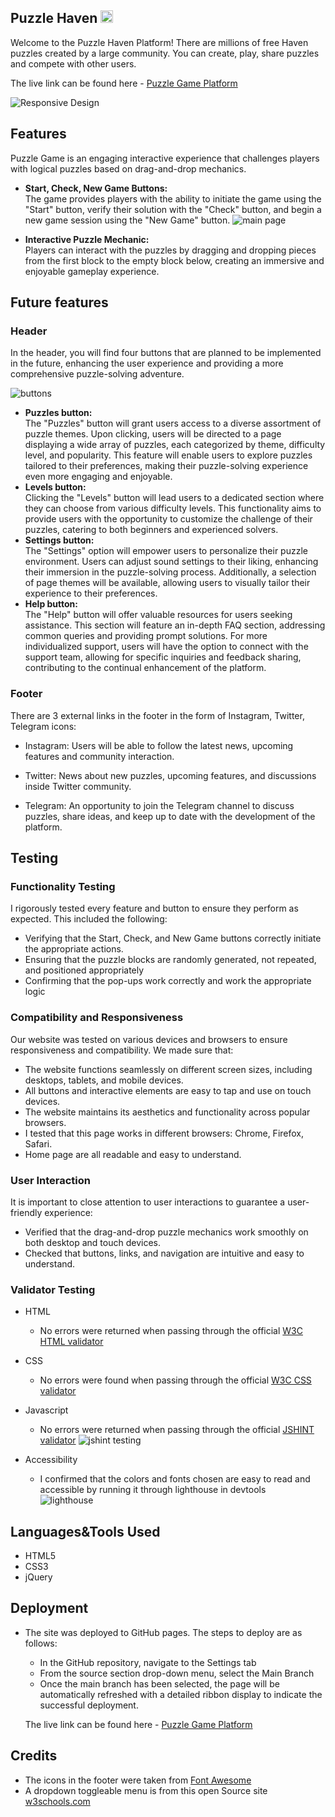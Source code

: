  ## Puzzle Haven <img src="img/logo.jpg" width="20" height="20" />

Welcome to the Puzzle Haven Platform! There are millions of free Haven puzzles created by a large community. You can create, play, share puzzles and compete with other users.  

The live link can be found here - [Puzzle Game Platform](https://anestezia-zip.github.io/Puzzle-game/)

![Responsive Design](img/puzzle-am-i-responsive.jpg)

## Features 
Puzzle Game is an engaging interactive experience that challenges players with logical puzzles based on drag-and-drop mechanics.

- __Start, Check, New Game Buttons:__  
The game provides players with the ability to initiate the game using the "Start" button, verify their solution with the "Check" button, and begin a new game session using the "New Game" button.
![main page](img/readme-screenshot.jpg)

- __Interactive Puzzle Mechanic:__  
Players can interact with the puzzles by dragging and dropping pieces from the first block to the empty block below, creating an immersive and enjoyable gameplay experience.  

## Future features
### Header
In the header, you will find four buttons that are planned to be implemented in the future, enhancing the user experience and providing a more comprehensive puzzle-solving adventure.  

![buttons](img/header-btns.jpg)

- **Puzzles button:**  
The "Puzzles" button will grant users access to a diverse assortment of puzzle themes. Upon clicking, users will be directed to a page displaying a wide array of puzzles, each categorized by theme, difficulty level, and popularity. This feature will enable users to explore puzzles tailored to their preferences, making their puzzle-solving experience even more engaging and enjoyable.
- **Levels button:**  
Clicking the "Levels" button will lead users to a dedicated section where they can choose from various difficulty levels. This functionality aims to provide users with the opportunity to customize the challenge of their puzzles, catering to both beginners and experienced solvers.
- **Settings button:**  
 The "Settings" option will empower users to personalize their puzzle environment. Users can adjust sound settings to their liking, enhancing their immersion in the puzzle-solving process. Additionally, a selection of page themes will be available, allowing users to visually tailor their experience to their preferences.
- **Help button:**  
The "Help" button will offer valuable resources for users seeking assistance. This section will feature an in-depth FAQ section, addressing common queries and providing prompt solutions. For more individualized support, users will have the option to connect with the support team, allowing for specific inquiries and feedback sharing, contributing to the continual enhancement of the platform.
### Footer
There are 3 external links in the footer in the form of Instagram, Twitter, Telegram icons:

- Instagram: Users will be able to follow the latest news, upcoming features and community interaction.

- Twitter: News about new puzzles, upcoming features, and discussions inside Twitter community.

- Telegram: An opportunity to join the Telegram channel to discuss puzzles, share ideas, and keep up to date with the development of the platform.

## Testing 
### Functionality Testing

I rigorously tested every feature and button to ensure they perform as expected. This included the following:

- Verifying that the Start, Check, and New Game buttons correctly initiate the appropriate actions.
- Ensuring that the puzzle blocks are randomly generated, not repeated, and positioned appropriately 
- Confirming that the pop-ups work correctly and work the appropriate logic
### Compatibility and Responsiveness
Our website was tested on various devices and browsers to ensure responsiveness and compatibility. We made sure that:

- The website functions seamlessly on different screen sizes, including desktops, tablets, and mobile devices.
- All buttons and interactive elements are easy to tap and use on touch devices.
- The website maintains its aesthetics and functionality across popular browsers.
- I tested that this page works in different browsers: Chrome, Firefox, Safari.
- Home page are all readable and easy to understand.
### User Interaction
It is important to close attention to user interactions to guarantee a user-friendly experience:

- Verified that the drag-and-drop puzzle mechanics work smoothly on both desktop and touch devices.
- Checked that buttons, links, and navigation are intuitive and easy to understand.

### Validator Testing 
- HTML
  - No errors were returned when passing through the official [W3C HTML validator]()
- CSS
  - No errors were found when passing through the official [W3C CSS validator](https://jigsaw.w3.org/css-validator/validator?uri=https%3A%2F%2Fanestezia-zip.github.io%2FPuzzle-game%2F&profile=css3svg&usermedium=all&warning=1&vextwarning=&lang=en)
- Javascript
  - No errors were returned when passing through the official [JSHINT validator](https://jshint.com/)
![jshint testing](img/jshint-testing.jpg)

- Accessibility
    - I confirmed that the colors and fonts chosen are easy to read and accessible by running it through lighthouse in devtools  
![lighthouse](img/puzzle-lighthouse-dekstop.jpg)

## Languages&Tools Used

- HTML5
- CSS3
- jQuery

## Deployment 

- The site was deployed to GitHub pages. The steps to deploy are as follows: 
  - In the GitHub repository, navigate to the Settings tab 
  - From the source section drop-down menu, select the Main Branch
  - Once the main branch has been selected, the page will be automatically refreshed with a detailed ribbon display to indicate the successful deployment.
  
  The live link can be found here - [Puzzle Game Platform](https://anestezia-zip.github.io/Puzzle-game/)

## Credits 

- The icons in the footer were taken from [Font Awesome](https://fontawesome.com/)
- A dropdown toggleable menu is from this open Source site [w3schools.com](https://www.w3schools.com/howto/howto_js_dropdown.asp)